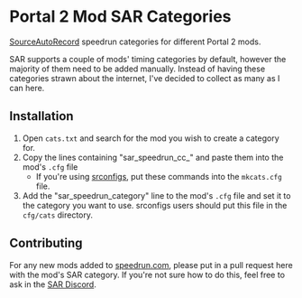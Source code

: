 # Portal 2 Mod SAR Categories
[SourceAutoRecord](https://sar.portal2.sr) speedrun categories for different Portal 2 mods.

SAR supports a couple of mods' timing categories by default, however the majority of them need to be added manually. Instead of having these categories strawn about the internet, I've decided to collect as many as I can here.

## Installation
1. Open `cats.txt` and search for the mod you wish to create a category for.
2. Copy the lines containing "sar_speedrun_cc_" and paste them into the mod's `.cfg` file
   - If you're using [srconfigs](https://github.com/p2sr/srconfigs), put these commands into the `mkcats.cfg` file.
3. Add the "sar_speedrun_category" line to the mod's `.cfg` file and set it to the category you want to use. srconfigs users should put this file in the `cfg/cats` directory.

## Contributing
For any new mods added to [speedrun.com](https://github.com/p2sr/srconfigs), please put in a pull request here with the mod's SAR category. If you're not sure how to do this, feel free to ask in the [SAR Discord](https://discord.gg/p2sr).